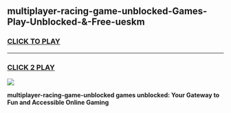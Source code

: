 
## multiplayer-racing-game-unblocked-Games-Play-Unblocked-&-Free-ueskm
<h3>
<a href="https://premium76.site?title=multiplayer-racing-game-unblocked&ref=24A">CLICK TO PLAY</a></h3>
<hr>

<h3>
<a href="https://premium76.site?title=multiplayer-racing-game-unblocked&ref=24A">CLICK 2 PLAY</a>
  
</h3>

<a href="https://premium76.site?title=multiplayer-racing-game-unblocked&ref=24A"><img src="https://clearcache.store/games.png"></a>


**multiplayer-racing-game-unblocked games unblocked: Your Gateway to Fun and Accessible Online Gaming**
